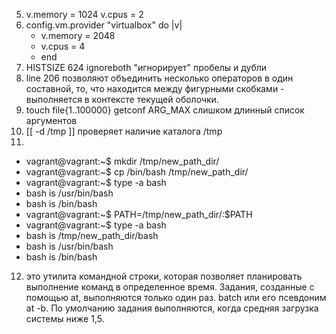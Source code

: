 5. v.memory = 1024	v.cpus = 2
6. config.vm.provider "virtualbox" do |v|
   * v.memory = 2048
   * v.cpus = 4
   * end
7. HISTSIZE 624 ignoreboth "игнорирует" пробелы и дубли
8. line 206 позволяют объединить несколько операторов в один составной, то, что находится между фигурными скобками - выполняется в контексте текущей оболочки.
9. touch file{1..100000} getconf ARG_MAX слишком длинный список аргументов
10. [[ -d /tmp ]] проверяет наличие каталога /tmp
11. 
* vagrant@vagrant:~$ mkdir /tmp/new_path_dir/
* vagrant@vagrant:~$ cp /bin/bash /tmp/new_path_dir/
* vagrant@vagrant:~$ type -a bash
* bash is /usr/bin/bash
* bash is /bin/bash
* vagrant@vagrant:~$ PATH=/tmp/new_path_dir/:$PATH
* vagrant@vagrant:~$ type -a bash
* bash is /tmp/new_path_dir/bash
* bash is /usr/bin/bash
* bash is /bin/bash
12. это утилита командной строки, которая позволяет планировать выполнение команд в определенное время. Задания, созданные с помощью at, выполняются только один раз.
batch или его псевдоним at -b. По умолчанию задания выполняются, когда средняя загрузка системы ниже 1,5.
